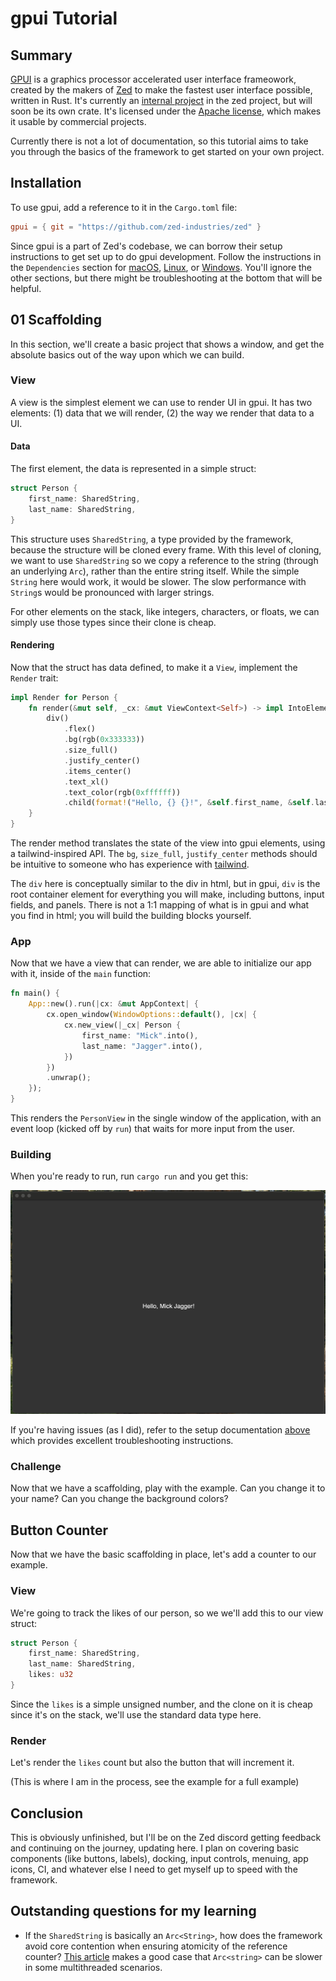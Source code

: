 # gpui Tutorial

## Summary

[GPUI](https://www.gpui.rs) is a graphics processor accelerated user interface frameowork, created by the makers of [Zed](https://zed.dev) to make the fastest user interface possible, written in Rust. It's currently an [internal project](https://github.com/zed-industries/zed/tree/main/crates/gpui) in the zed project, but will soon be its own crate. It's licensed under the [Apache license](https://github.com/zed-industries/zed/blob/main/crates/gpui/LICENSE-APACHE), which makes it usable by commercial projects.

Currently there is not a lot of documentation, so this tutorial aims to take you through the basics of the framework to get started on your own project.

## Installation

To use gpui, add a reference to it in the `Cargo.toml` file:

```toml
gpui = { git = "https://github.com/zed-industries/zed" }
```

Since gpui is a part of Zed's codebase, we can borrow their setup instructions to get set up to do gpui development. Follow the instructions in the `Dependencies` section for [macOS](https://github.com/zed-industries/zed/blob/main/docs/src/development/macos.md#dependencies), [Linux](https://github.com/zed-industries/zed/blob/main/docs/src/development/linux.md#dependencies), or [Windows](https://github.com/zed-industries/zed/blob/main/docs/src/development/windows.md#dependencies). You'll ignore the other sections, but there might be troubleshooting at the bottom that will be helpful.

## 01 Scaffolding

In this section, we'll create a basic project that shows a window, and get the absolute basics out of the way upon which we can build.

### View

A view is the simplest element we can use to render UI in gpui. It has two elements: (1) data that we will render, (2) the way we render that data to a UI.

#### Data

The first element, the data is represented in a simple struct:

```rs
struct Person {
    first_name: SharedString,
    last_name: SharedString,
}
```

This structure uses `SharedString`, a type provided by the framework, because the structure will be cloned every frame. With this level of cloning, we want to use `SharedString` so we copy a reference to the string (through an underlying `Arc`), rather than the entire string itself. While the simple `String` here would work, it would be slower. The slow performance with `String`s would be pronounced with larger strings.

For other elements on the stack, like integers, characters, or floats, we can simply use those types since their clone is cheap.

#### Rendering

Now that the struct has data defined, to make it a `View`, implement the `Render` trait:

```rs
impl Render for Person {
    fn render(&mut self, _cx: &mut ViewContext<Self>) -> impl IntoElement {
        div()
            .flex()
            .bg(rgb(0x333333))
            .size_full()
            .justify_center()
            .items_center()
            .text_xl()
            .text_color(rgb(0xffffff))
            .child(format!("Hello, {} {}!", &self.first_name, &self.last_name))
    }
}
```

The render method translates the state of the view into gpui elements, using a tailwind-inspired API. The `bg`, `size_full`, `justify_center` methods should be intuitive to someone who has experience with [tailwind](https://tailwindcss.com).

The `div` here is conceptually similar to the div in html, but in gpui, `div` is the root container element for everything you will make, including buttons, input fields, and panels. There is not a 1:1 mapping of what is in gpui and what you find in html; you will build the building blocks yourself.

### App

Now that we have a view that can render, we are able to initialize our app with it, inside of the `main` function:

```rs
fn main() {
    App::new().run(|cx: &mut AppContext| {
        cx.open_window(WindowOptions::default(), |cx| {
            cx.new_view(|_cx| Person {
                first_name: "Mick".into(),
                last_name: "Jagger".into(),
            })
        })
        .unwrap();
    });
}
```

This renders the `PersonView` in the single window of the application, with an event loop (kicked off by `run`) that waits for more input from the user.

### Building

When you're ready to run, run `cargo run` and you get this:

![Scaffolding Window](/assets/scaffolding.png)

If you're having issues (as I did), refer to the setup documentation [above](#Installation) which provides excellent troubleshooting instructions.

### Challenge

Now that we have a scaffolding, play with the example. Can you change it to your name? Can you change the background colors?

## Button Counter

Now that we have the basic scaffolding in place, let's add a counter to our example.

### View

We're going to track the likes of our person, so we we'll add this to our view struct:

```rs
struct Person {
    first_name: SharedString,
    last_name: SharedString,
    likes: u32
}
```

Since the `likes` is a simple unsigned number, and the clone on it is cheap since it's on the stack, we'll use the standard data type here.

### Render

Let's render the `likes` count but also the button that will increment it.

(This is where I am in the process, see the example for a full example)

## Conclusion

This is obviously unfinished, but I'll be on the Zed discord getting feedback and continuing on the journey, updating here. I plan on covering basic components (like buttons, labels), docking, input controls, menuing, app icons, CI, and whatever else I need to get myself up to speed with the framework.

## Outstanding questions for my learning

* If the `SharedString` is basically an `Arc<String>`, how does the framework avoid core contention when ensuring atomicity of the reference counter? [This article](https://blocklisted.github.io/blog/arc_str_vs_string_is_it_really_faster/) makes a good case that `Arc<string>` can be slower in some multithreaded scenarios.
